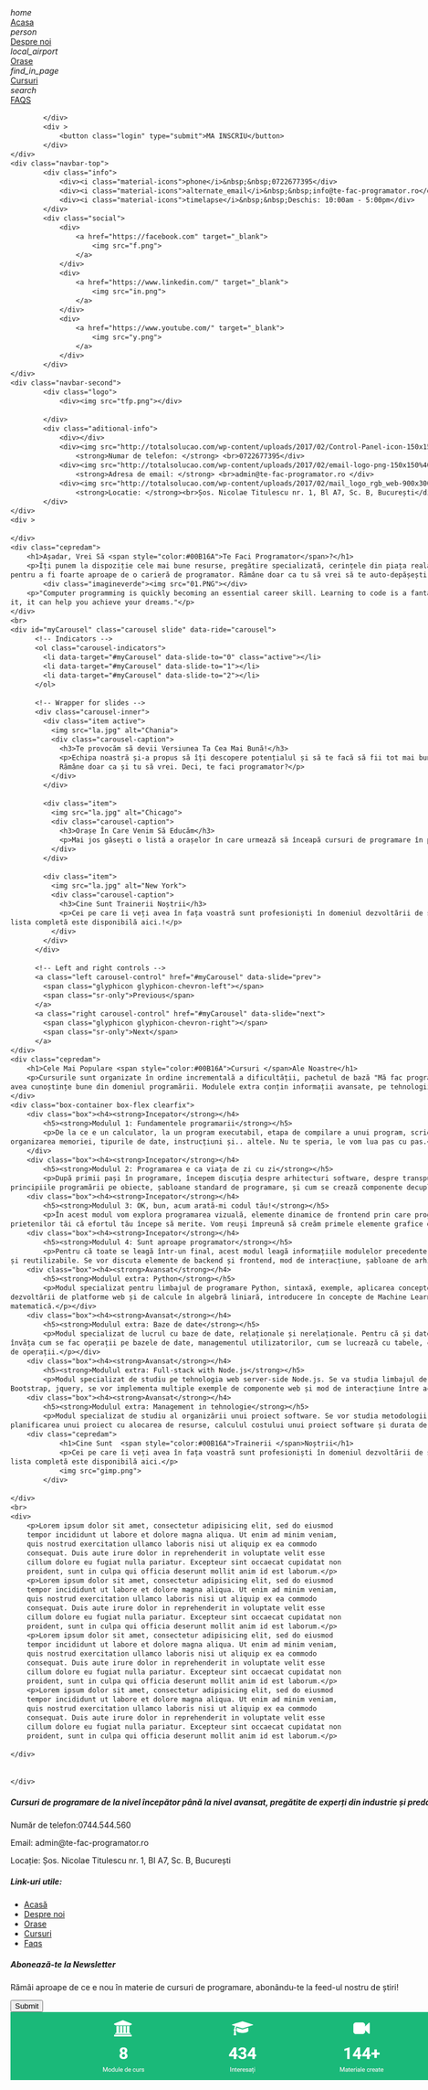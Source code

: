 <html>
<head>
	<link rel="stylesheet" href="https://fonts.googleapis.com/icon?family=Material+Icons">
	<link rel="stylesheet" href="https://maxcdn.bootstrapcdn.com/bootstrap/3.4.1/css/bootstrap.min.css">
	<script src="https://ajax.googleapis.com/ajax/libs/jquery/3.4.1/jquery.min.js"></script>
  	<script src="https://maxcdn.bootstrapcdn.com/bootstrap/3.4.1/js/bootstrap.min.js"></script>
	<link rel="stylesheet" href="style.css">
	<title>Te fac programator - Cursuri de formare in IT</title>
</head>

<body>
	<div id="container" style="width: 1080px; margin: auto;">
		<div class="menu">
			<div class="menu-left">
				<i class="material-icons">home</i>
				<div><a href="https://te-fac-programator.ro/index.html" target="_blank">Acasa</a></div>
				<i class="material-icons">person</i>
				<div><a href="https://te-fac-programator.ro/about.html" target="_blank">Despre noi</a></div>
				<i class="material-icons">local_airport</i>
				<div><a href="https://te-fac-programator.ro/cities.html" target="_blank">Orase</a></div>
				<i class="material-icons">find_in_page</i>
				<div><a href="https://te-fac-programator.ro/courses.html" target="_blank">Cursuri</a></div>
				<i class="material-icons">search</i>
				<div><a href="https://te-fac-programator.ro/faqs.html" target="_blank">FAQS</a></div>

			</div>
			<div >
				<button class="login" type="submit">MA INSCRIU</button>
			</div>
	</div>
	<div class="navbar-top">
			<div class="info">
				<div><i class="material-icons">phone</i>&nbsp;&nbsp;0722677395</div>
				<div><i class="material-icons">alternate_email</i>&nbsp;&nbsp;info@te-fac-programator.ro</div>
				<div><i class="material-icons">timelapse</i>&nbsp;&nbsp;Deschis: 10:00am - 5:00pm</div>
			</div>
			<div class="social">
				<div>
					<a href="https://facebook.com" target="_blank">
						<img src="f.png">
					</a>
				</div>
				<div>	
					<a href="https://www.linkedin.com/" target="_blank">
						<img src="in.png">
					</a>
				</div>
				<div>
					<a href="https://www.youtube.com/" target="_blank">
						<img src="y.png">
					</a>
				</div>
			</div>
	</div>
	<div class="navbar-second">
			<div class="logo">
				<div><img src="tfp.png"></div>

			</div>
			<div class="aditional-info">
				<div></div>
				<div><img src="http://totalsolucao.com/wp-content/uploads/2017/02/Control-Panel-icon-150x150.png"><br>
					<strong>Numar de telefon: </strong> <br>0722677395</div>
				<div><img src="http://totalsolucao.com/wp-content/uploads/2017/02/email-logo-png-150x150%402x.png"><br>
					<strong>Adresa de email: </strong> <br>admin@te-fac-programator.ro </div>
				<div><img src="http://totalsolucao.com/wp-content/uploads/2017/02/mail_logo_rgb_web-900x300.png"><br>
					<strong>Locatie: </strong><br>Șos. Nicolae Titulescu nr. 1, Bl A7, Sc. B, București</div>
			</div>
	</div>
	<div >

	</div>
	<div class="cepredam">
		<h1>Așadar, Vrei Să <span style="color:#00B16A">Te Faci Programator</span>?</h1>
		<p>Îți punem la dispoziție cele mai bune resurse, pregătire specializată, cerințele din piața reală pentru a ajunge la potențialul tău maxim și pentru a fi foarte aproape de o carieră de programator. Rămâne doar ca tu să vrei să te auto-depășești!</p>
			<div class="imagineverde"><img src="01.PNG"></div>
		<p>"Computer programming is quickly becoming an essential career skill. Learning to code is a fantastic opportunity equalizer—if you’re good at it, it can help you achieve your dreams."</p>
	</div>
	<br>
	<div id="myCarousel" class="carousel slide" data-ride="carousel">
		  <!-- Indicators -->
		  <ol class="carousel-indicators">
		    <li data-target="#myCarousel" data-slide-to="0" class="active"></li>
		    <li data-target="#myCarousel" data-slide-to="1"></li>
		    <li data-target="#myCarousel" data-slide-to="2"></li>
		  </ol>

		  <!-- Wrapper for slides -->
		  <div class="carousel-inner">
		    <div class="item active">
		      <img src="la.jpg" alt="Chania">
		      <div class="carousel-caption">
		        <h3>Te provocăm să devii Versiunea Ta Cea Mai Bună!</h3>
		        <p>Echipa noastră și-a propus să îți descopere potențialul și să te facă să fii tot mai bun în domeniul programării.
		        Rămâne doar ca și tu să vrei. Deci, te faci programator?</p>
		      </div>
		    </div>

		    <div class="item">
		      <img src="la.jpg" alt="Chicago">
		      <div class="carousel-caption">
		        <h3>Orașe În Care Venim Să Educăm</h3>
		        <p>Mai jos găsești o listă a orașelor în care urmează să înceapă cursuri de programare în perioada următoare.</p>
		      </div>
		    </div>

		    <div class="item">
		      <img src="la.jpg" alt="New York">
		      <div class="carousel-caption">
		        <h3>Cine Sunt Trainerii Noștrii</h3>
		        <p>Cei pe care îi veți avea în fața voastră sunt profesioniști în domeniul dezvoltării de software. O parte din ei îi găsiți mai jos, iar lista completă este disponibilă aici.!</p>
		      </div>
		    </div>
		  </div>

		  <!-- Left and right controls -->
		  <a class="left carousel-control" href="#myCarousel" data-slide="prev">
		    <span class="glyphicon glyphicon-chevron-left"></span>
		    <span class="sr-only">Previous</span>
		  </a>
		  <a class="right carousel-control" href="#myCarousel" data-slide="next">
		    <span class="glyphicon glyphicon-chevron-right"></span>
		    <span class="sr-only">Next</span>
		  </a>
	</div>
	<div class="cepredam">
		<h1>Cele Mai Populare <span style="color:#00B16A">Cursuri </span>Ale Noastre</h1>
		<p>Cursurile sunt organizate în ordine incrementală a dificultății, pachetul de bază "Mă fac programator" include 4 module la finalul cărora vei avea cunoștințe bune din domeniul programării. Modulele extra conțin informații avansate, pe tehnologii.</p>
	</div>
	<div class="box-container box-flex clearfix">
		<div class="box"><h4><strong>Incepator</strong></h4>
			<h5><strong>Modulul 1: Fundamentele programarii</strong></h5>
			<p>De la ce e un calculator, la un program executabil, etapa de compilare a unui program, scriem primele programe împreună, studiem organizarea memoriei, tipurile de date, instrucțiuni și.. altele. Nu te speria, le vom lua pas cu pas.</p>
		</div>
		<div class="box"><h4><strong>Incepator</strong></h4>
			<h5><strong>Modulul 2: Programarea e ca viața de zi cu zi</strong></h5>
			<p>După primii pași în programare, începem discuția despre arhitecturi software, despre transpunerea programării în viața de zi cu zi, principiile programării pe obiecte, șabloane standard de programare, și cum se crează componente decuplabile.</p></div>
		<div class="box"><h4><strong>Incepator</strong></h4>
			<h5><strong>Modulul 3: OK, bun, acum arată-mi codul tău!</strong></h5>
			<p>În acest modul vom explora programarea vizuală, elemente dinamice de frontend prin care programarea devine mai clară și ușor de arătat prietenilor tăi că efortul tău începe să merite. Vom reuși împreună să creăm primele elemente grafice de efect.</p></div>
		<div class="box"><h4><strong>Incepator</strong></h4>
			<h5><strong>Modulul 4: Sunt aproape programator</strong></h5>
			<p>Pentru că toate se leagă într-un final, acest modul leagă informațiile modulelor precedente pentru a realiza arhitecturi software complete și reutilizabile. Se vor discuta elemente de backend și frontend, mod de interacțiune, șabloane de arhitecturi.</p></div>
		<div class="box"><h4><strong>Avansat</strong></h4>
			<h5><strong>Modulul extra: Python</strong></h5>
			<p>Modul specializat pentru limbajul de programare Python, sintaxă, exemple, aplicarea conceptelor de programare pe obiecte, studiul dezvoltării de platforme web și de calcule în algebră liniară, introducere în concepte de Machine Learning, aprofundarea conceptelor de algoritmică și matematică.</p></div>
		<div class="box"><h4><strong>Avansat</strong></h4>
			<h5><strong>Modulul extra: Baze de date</strong></h5>
			<p>Modul specializat de lucrul cu baze de date, relaționale și nerelaționale. Pentru că și datele trebuie stocate undeva și prelucrate, vom învăța cum se fac operații pe bazele de date, managementul utilizatorilor, cum se lucrează cu tabele, cu indecși, chei primare, chei secundare, tipuri de operații.</p></div>
		<div class="box"><h4><strong>Avansat</strong></h4>
			<h5><strong>Modulul extra: Full-stack with Node.js</strong></h5>
			<p>Modul specializat de studiu pe tehnologia web server-side Node.js. Se va studia limbajul de programare Javascript, vom analiza framework-ul Bootstrap, jquery, se vor implementa multiple exemple de componente web și mod de interacțiune între acestea.</p></div>
		<div class="box"><h4><strong>Avansat</strong></h4>
			<h5><strong>Modulul extra: Management in tehnologie</strong></h5>
			<p>Modul specializat de studiu al organizării unui proiect software. Se vor studia metodologii precum Waterfall, Agile, se va analiza planificarea unui proiect cu alocarea de resurse, calculul costului unui proiect software și durata de implementare.</p></div>
		<div class="cepredam">
				<h1>Cine Sunt  <span style="color:#00B16A">Trainerii </span>Noștrii</h1>
				<p>Cei pe care îi veți avea în fața voastră sunt profesioniști în domeniul dezvoltării de software. O parte din ei îi găsiți mai jos, iar lista completă este disponibilă aici.</p>
				<img src="gimp.png">
			</div>

	</div>
	<br>
	<div>
		<p>Lorem ipsum dolor sit amet, consectetur adipisicing elit, sed do eiusmod
		tempor incididunt ut labore et dolore magna aliqua. Ut enim ad minim veniam,
		quis nostrud exercitation ullamco laboris nisi ut aliquip ex ea commodo
		consequat. Duis aute irure dolor in reprehenderit in voluptate velit esse
		cillum dolore eu fugiat nulla pariatur. Excepteur sint occaecat cupidatat non
		proident, sunt in culpa qui officia deserunt mollit anim id est laborum.</p>
		<p>Lorem ipsum dolor sit amet, consectetur adipisicing elit, sed do eiusmod
		tempor incididunt ut labore et dolore magna aliqua. Ut enim ad minim veniam,
		quis nostrud exercitation ullamco laboris nisi ut aliquip ex ea commodo
		consequat. Duis aute irure dolor in reprehenderit in voluptate velit esse
		cillum dolore eu fugiat nulla pariatur. Excepteur sint occaecat cupidatat non
		proident, sunt in culpa qui officia deserunt mollit anim id est laborum.</p>
		<p>Lorem ipsum dolor sit amet, consectetur adipisicing elit, sed do eiusmod
		tempor incididunt ut labore et dolore magna aliqua. Ut enim ad minim veniam,
		quis nostrud exercitation ullamco laboris nisi ut aliquip ex ea commodo
		consequat. Duis aute irure dolor in reprehenderit in voluptate velit esse
		cillum dolore eu fugiat nulla pariatur. Excepteur sint occaecat cupidatat non
		proident, sunt in culpa qui officia deserunt mollit anim id est laborum.</p>
		<p>Lorem ipsum dolor sit amet, consectetur adipisicing elit, sed do eiusmod
		tempor incididunt ut labore et dolore magna aliqua. Ut enim ad minim veniam,
		quis nostrud exercitation ullamco laboris nisi ut aliquip ex ea commodo
		consequat. Duis aute irure dolor in reprehenderit in voluptate velit esse
		cillum dolore eu fugiat nulla pariatur. Excepteur sint occaecat cupidatat non
		proident, sunt in culpa qui officia deserunt mollit anim id est laborum.</p>

	</div>


	</div>
</body>

<footer class="cevagradient">
	<div id="container" style="width: 1080px; margin: auto;">
		<div class="box-container box-flex clearfix">
		<div class="box2"><h5><strong>Cursuri de programare de la nivel începător până la nivel avansat, pregătite de experți din industrie și predate săptămânal în locațiile partenere</strong></h5>
			<p>Număr de telefon:0744.544.560</p>
			<p>Email: admin@te-fac-programator.ro</p>
			<p>Locație: Șos. Nicolae Titulescu nr. 1, Bl A7, Sc. B, București</p>
		</div>
		<div class="box2">
			<h5><strong>Link-uri utile:</strong></h5>
			<ul class="footer_list">   
				<li><a href="home.html" target="_blank">Acasă</a></li>
				<li><a href="about.html" target="_blank">Despre noi</a></li>
				<li><a href="courses.html" target="_blank">Orase</a></li>
				<li><a href="events.html" target="_blank">Cursuri</a></li>
			    <li><a href="faqs.html" target="_blank">Faqs</a></li>  
			</ul>
		</div>
		<div class="box2">
			<h5><strong>Abonează-te la Newsletter</strong></h5>
			<p>Rămâi aproape de ce e nou în materie de cursuri de programare, abonându-te la feed-ul nostru de știri!</p>
			<button class="submit2" type="submit">Submit</button>
		</div>
		</div>
	</div>
</footer>
<div class="imagineverde"><img src="img3.png"></div>
</html>
